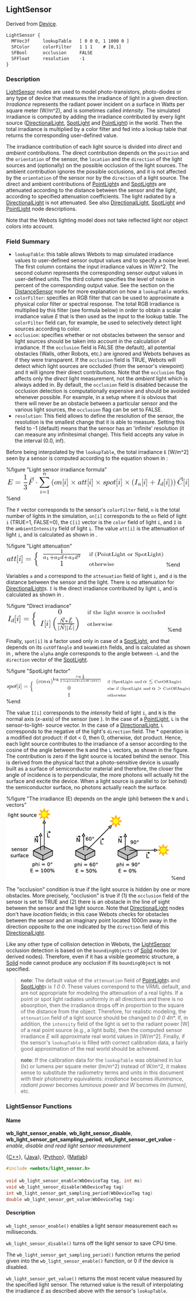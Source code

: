 ## LightSensor

Derived from [Device](reference/device.md#device).

```
LightSensor {
  MFVec3f     lookupTable   [ 0 0 0, 1 1000 0 ]
  SFColor     colorFilter   1 1 1    # [0,1]
  SFBool      occlusion     FALSE
  SFFloat     resolution    -1
}
```

### Description

[LightSensor](reference/lightsensor.md#lightsensor) nodes are used to model
photo-transistors, photo-diodes or any type of device that measures the
irradiance of light in a given direction. *Irradiance* represents the radiant
power incident on a surface in Watts per square meter (W/m^2), and is sometimes
called *intensity*. The simulated irradiance is computed by adding the
irradiance contributed by every light source
([DirectionalLight](reference/directionallight.md#directionallight),
[SpotLight](reference/spotlight.md#spotlight) and
[PointLight](reference/pointlight.md#pointlight)) in the world. Then the total
irradiance is multiplied by a color filter and fed into a lookup table that
returns the corresponding user-defined value.

The irradiance contribution of each light source is divided into *direct* and
*ambient* contributions. The direct contribution depends on the `position` and
the `orientation` of the sensor, the `location` and the `direction` of the light
sources and (optionally) on the possible occlusion of the light sources. The
ambient contribution ignores the possible occlusions, and it is not affected by
the `orientation` of the sensor nor by the `direction` of a light source. The
direct and ambient contributions of
[PointLight](reference/pointlight.md#pointlight)s and
[SpotLight](reference/spotlight.md#spotlight)s are attenuated according to the
distance between the sensor and the light, according to specified attenuation
coefficients. The light radiated by a
[DirectionalLight](reference/directionallight.md#directionallight) is not
attenuated. See also
[DirectionalLight](reference/directionallight.md#directionallight),
[SpotLight](reference/spotlight.md#spotlight) and
[PointLight](reference/pointlight.md#pointlight) node descriptions.

Note that the Webots lighting model does not take reflected light nor object
colors into account.

### Field Summary

- `lookupTable`: this table allows Webots to map simulated irradiance values to
user-defined sensor output values and to specify a noise level. The first column
contains the input irradiance values in W/m^2. The second column represents the
corresponding sensor output values in user-defined units. The third column
specifies the level of noise in percent of the corresponding output value. See
the section on the [DistanceSensor](reference/distancesensor.md#distancesensor)
node for more explanation on how a `lookupTable` works.
- `colorFilter`: specifies an RGB filter that can be used to approximate a
physical color filter or spectral response. The total RGB irradiance is
multiplied by this filter (see formula below) in order to obtain a scalar
irradiance value *E* that is then used as the input to the lookup table. The
`colorFilter` field can, for example, be used to selectively detect light
sources according to color.
- `occlusion`: specifies whether or not obstacles between the sensor and light
sources should be taken into account in the calculation of irradiance. If the
`occlusion` field is FALSE (the default), all potential obstacles (Walls, other
Robots, etc.) are ignored and Webots behaves as if they were transparent. If the
`occlusion` field is TRUE, Webots will detect which light sources are occluded
(from the sensor's viewpoint) and it will ignore their direct contributions.
Note that the `occlusion` flag affects only the *direct* light measurement, not
the *ambient* light which is always added in. By default, the `occlusion` field
is disabled because the occlusion detection is computationally expensive and
should be avoided whenever possible. For example, in a setup where it is obvious
that there will never be an obstacle between a particular sensor and the various
light sources, the `occlusion` flag can be set to FALSE.
- `resolution`: This field allows to define the resolution of the sensor, the
resolution is the smallest change that it is able to measure. Setting this field
to -1 (default) means that the sensor has an 'infinite' resolution (it can
measure any infinitesimal change). This field accepts any value in the interval
(0.0, inf).

Before being interpolated by the `lookupTable`, the total irradiance `E` [W/m^2]
seen by a sensor is computed according to the equation shown in :

%figure "Light sensor irradiance formula"
![Light sensor irradiance formula](pdf/light_intensity.pdf.png)
%end

The `F` vector corresponds to the sensor's `colorFilter` field, `n` is the total
number of lights in the simulation, `on[i]` corresponds to the `on` field of
light `i` (TRUE=1, FALSE=0), the `C[i]` vector is the `color` field of light
`i`, and `I` is the `ambientIntensity` field of light `i`.  The value `att[i]`
is the attenuation of light `i`, and is calculated as shown in .

%figure "Light attenuation"
![Light attenuation](pdf/light_attenuation.pdf.png)
%end

Variables `a` and `a` correspond to the `attenuation` field of light `i`, and
`d` is the distance between the sensor and the light. There is no attenuation
for [DirectionalLight](reference/directionallight.md#directionallight)s. `I` is
the direct irradiance contributed by light `i`, and is calculated as shown in .

%figure "Direct irradiance"
![Direct irradiance](pdf/direct_light.pdf.png)
%end

Finally, `spot[i]` is a factor used only in case of a
[SpotLight](reference/spotlight.md#spotlight), and that depends on its
`cutOffAngle` and `beamWidth` fields, and is calculated as shown in , where the
`alpha` angle corresponds to the angle between `-L` and the `direction` vector
of the [SpotLight](reference/spotlight.md#spotlight).

%figure "SpotLight factor"
![SpotLight factor](pdf/spot_light.pdf.png)
%end

The value `I[i]` corresponds to the *intensity* field of light `i`, and `N` is
the normal axis (*x*-axis) of the sensor (see ). In the case of a
[PointLight](reference/pointlight.md#pointlight), `L` is the sensor-to-light-
source vector. In the case of a
[DirectionalLight](reference/directionallight.md#directionallight), `L`
corresponds to the negative of the light's `direction` field. The * operation is
a modified dot product: if dot < 0, then 0, otherwise, dot product. Hence, each
light source contributes to the irradiance of a sensor according to the cosine
of the angle between the `N` and the `L` vectors, as shown in the figure. The
contribution is zero if the light source is located behind the sensor. This is
derived from the physical fact that a photo-sensitive device is usually built as
a surface of semiconductor material and therefore, the closer the angle of
incidence is to perpendicular, the more photons will actually hit the surface
and excite the device. When a light source is parallel to (or behind) the
semiconductor surface, no photons actually reach the surface.

%figure "The irradiance (E) depends on the angle (phi) between the `N` and `L` vectors"
![The irradiance (E) depends on the angle (phi) between the `N` and `L` vectors](pdf/light_sensor.pdf.png)
%end

The "occlusion" condition is true if the light source is hidden by one or more
obstacles. More precisely, "occlusion" is true if (1) the `occlusion` field of
the sensor is set to TRUE and (2) there is an obstacle in the line of sight
between the sensor and the light source. Note that
[DirectionalLight](reference/directionallight.md#directionallight) nodes don't
have *location* fields; in this case Webots checks for obstacles between the
sensor and an imaginary point located 1000m away in the direction opposite to
the one indicated by the `direction` field of this
[DirectionalLight](reference/directionallight.md#directionallight).

Like any other type of collision detection in Webots, the
[LightSensor](reference/lightsensor.md#lightsensor) occlusion detection is based
on the `boundingObjects` of [Solid](reference/solid.md#solid) nodes (or derived
nodes). Therefore, even if it has a visible geometric structure, a
[Solid](reference/solid.md#solid) node cannot produce any occlusion if its
`boundingObject` is not specified.

> **note**: The default value of the `attenuation` field of
[PointLight](reference/pointlight.md#pointlight)s and
[SpotLight](reference/spotlight.md#spotlight)s is *1 0 0*. These values
correspond to the VRML default, and are not appropriate for modeling the
attenuation of a real lights. If a point or spot light radiates uniformly in all
directions and there is no absorption, then the irradiance drops off in
proportion to the square of the distance from the object. Therefore, for
realistic modeling, the `attenuation` field of a light source should be changed
to *0 0 4*π*. If, in addition, the `intensity` field of the light is set to the
radiant power [W] of a real point source (e.g., a light bulb), then the computed
sensor irradiance *E* will approximate real world values in [W/m^2]. Finally, if
the sensor's `lookupTable` is filled with correct calibration data, a fairly
good approximation of the real world should be achieved.

<!-- -->

> **note**: If the calibration data for the `lookupTable` was obtained in lux (lx) or lumens
per square meter (lm/m^2) instead of W/m^2, it makes sense to substitute the
radiometry terms and units in this document with their photometry equivalents:
*irradiance* becomes *illuminance*, *radiant power* becomes *luminous power* and
*W* becomes *lm (lumen)*, etc.

### LightSensor Functions

#### Name

**wb\_light\_sensor\_enable**, **wb\_light\_sensor\_disable**, **wb\_light\_sensor\_get\_sampling\_period**, **wb\_light\_sensor\_get\_value** - *enable, disable and read light sensor measurement*

{[C++](reference/cpp-api.md)}, {[Java](reference/java-api.md)}, {[Python](reference/python-api.md)}, {[Matlab](reference/matlab-api.md)}

``` c
#include <webots/light_sensor.h>

void wb_light_sensor_enable(WbDeviceTag tag, int ms)
void wb_light_sensor_disable(WbDeviceTag tag)
int wb_light_sensor_get_sampling_period(WbDeviceTag tag)
double wb_light_sensor_get_value(WbDeviceTag tag)
```

#### Description

`wb_light_sensor_enable()` enables a light sensor measurement each `ms`
milliseconds.

`wb_light_sensor_disable()` turns off the light sensor to save CPU time.

The `wb_light_sensor_get_sampling_period()` function returns the period given
into the `wb_light_sensor_enable()` function, or 0 if the device is disabled.

`wb_light_sensor_get_value()` returns the most recent value measured by the
specified light sensor. The returned value is the result of interpolating the
irradiance *E* as described above with the sensor's `lookupTable`.

